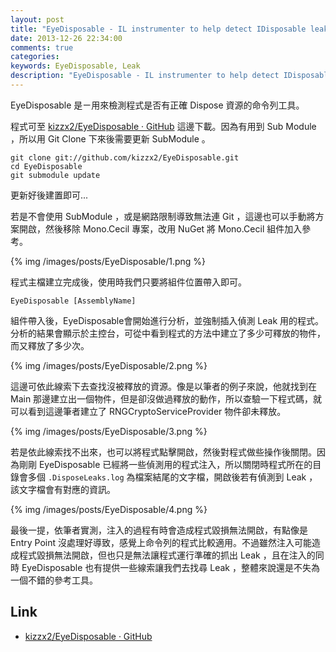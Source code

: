 ```yaml
---
layout: post
title: "EyeDisposable - IL instrumenter to help detect IDisposable leaks in .NET programs"
date: 2013-12-26 22:34:00
comments: true
categories: 
keywords: EyeDisposable, Leak
description: "EyeDisposable - IL instrumenter to help detect IDisposable leaks in .NET programs"
---
```


EyeDisposable 是ㄧ用來檢測程式是否有正確 Dispose 資源的命令列工具。  

<!--More-->

程式可至 [kizzx2/EyeDisposable · GitHub](https://github.com/kizzx2/EyeDisposable) 這邊下載。因為有用到 Sub Module ，所以用 Git Clone 下來後需要更新 SubModule 。

    git clone git://github.com/kizzx2/EyeDisposable.git
    cd EyeDisposable
    git submodule update


更新好後建置即可...  

若是不會使用 SubModule ，或是網路限制導致無法連 Git ，這邊也可以手動將方案開啟，然後移除 Mono.Cecil 專案，改用 NuGet 將 Mono.Cecil 組件加入參考。  

{% img /images/posts/EyeDisposable/1.png %}  


程式主檔建立完成後，使用時我們只要將組件位置帶入即可。  

    EyeDisposable [AssemblyName]


組件帶入後，EyeDisposable會開始進行分析，並強制插入偵測 Leak 用的程式。分析的結果會顯示於主控台，可從中看到程式的方法中建立了多少可釋放的物件，而又釋放了多少次。

{% img /images/posts/EyeDisposable/2.png %}  


這邊可依此線索下去查找沒被釋放的資源。像是以筆者的例子來說，他就找到在 Main 那邊建立出一個物件，但是卻沒做過釋放的動作，所以查驗一下程式碼，就可以看到這邊筆者建立了 RNGCryptoServiceProvider 物件卻未釋放。  

{% img /images/posts/EyeDisposable/3.png %}  


若是依此線索找不出來，也可以將程式點擊開啟，然後對程式做些操作後關閉。因為剛剛 EyeDisposable 已經將一些偵測用的程式注入，所以關閉時程式所在的目錄會多個 `.DisposeLeaks.log` 為檔案結尾的文字檔，開啟後若有偵測到 Leak ，該文字檔會有對應的資訊。

{% img /images/posts/EyeDisposable/4.png %}  


最後一提，依筆者實測，注入的過程有時會造成程式毀損無法開啟，有點像是 Entry Point 沒處理好導致，感覺上命令列的程式比較適用。不過雖然注入可能造成程式毀損無法開啟，但也只是無法讓程式運行準確的抓出 Leak ，且在注入的同時 EyeDisposable 也有提供一些線索讓我們去找尋 Leak ，整體來說還是不失為一個不錯的參考工具。  

Link
----
* [kizzx2/EyeDisposable · GitHub](https://github.com/kizzx2/EyeDisposable)
